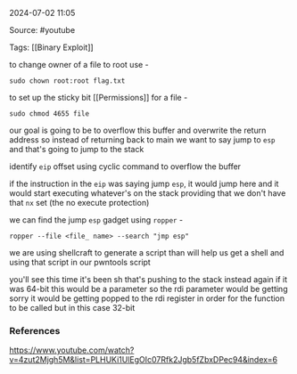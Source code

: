 
2024-07-02 11:05

Source: #youtube 

Tags: [[Binary Exploit]]

to change owner of a file to root use -
```
sudo chown root:root flag.txt
```

to set up the sticky bit [[Permissions]] for a file - 
```
sudo chmod 4655 file 
```

our goal is going to be to overflow this buffer and overwrite the return address so instead of returning back to main we want to say jump to `esp` and that's going to jump to the stack

identify `eip` offset using cyclic command to overflow the buffer 

if the instruction in the `eip` was saying jump `esp`, it would jump here and it would start executing whatever's on the stack providing that we don't have that `nx` set (the no execute protection)

we can find the jump `esp` gadget using `ropper`  - 
```
ropper --file <file_ name> --search "jmp esp"
```

we are using shellcraft to generate a script than will help us get a shell and using that script in our pwntools script

you'll see this time it's been sh that's pushing to the stack instead again if it was 64-bit this would be a parameter so the rdi parameter would be getting sorry it would be getting popped to the rdi register in order for the function to be called but in this case 32-bit
### References
https://www.youtube.com/watch?v=4zut2Mjgh5M&list=PLHUKi1UlEgOIc07Rfk2Jgb5fZbxDPec94&index=6